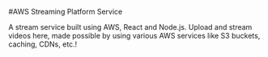 #AWS Streaming Platform Service

A stream service built using AWS, React and Node.js. Upload and stream videos here, made possible by using various AWS services like S3 buckets, caching, CDNs, etc.!
